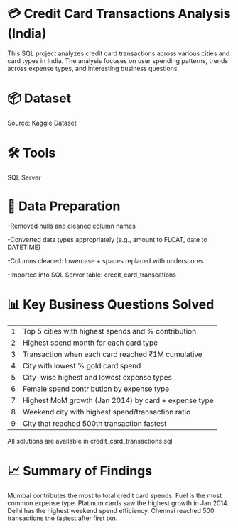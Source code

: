 #  💳  **Credit Card Transactions Analysis (India)**

This SQL project analyzes credit card transactions across various cities and card types in India. The analysis focuses on user spending patterns, trends across expense types, and interesting business questions.

#  📦 **Dataset**
Source: [Kaggle Dataset](https://www.kaggle.com/datasets/thedevastator/analyzing-credit-card-spending-habits-in-india)


#  🛠 **Tools**

SQL Server


#  🧹 **Data Preparation**

-Removed nulls and cleaned column names

-Converted data types appropriately (e.g., amount to FLOAT, date to DATETIME)

-Columns cleaned: lowercase + spaces replaced with underscores

-Imported into SQL Server table: credit_card_transcations


#  📊 **Key Business Questions Solved**
|  |  |
|---|----------|
| 1 | Top 5 cities with highest spends and % contribution |
| 2 | Highest spend month for each card type |
| 3 | Transaction when each card reached ₹1M cumulative |
| 4 | City with lowest % gold card spend |
| 5 | City-wise highest and lowest expense types |
| 6 | Female spend contribution by expense type |
| 7 | Highest MoM growth (Jan 2014) by card + expense type |
| 8 | Weekend city with highest spend/transaction ratio |
| 9 | City that reached 500th transaction fastest |


All solutions are available in credit_card_transactions.sql

#  📈 **Summary of Findings**

Mumbai contributes the most to total credit card spends.
Fuel is the most common expense type.
Platinum cards saw the highest growth in Jan 2014.
Delhi has the highest weekend spend efficiency.
Chennai reached 500 transactions the fastest after first txn.
